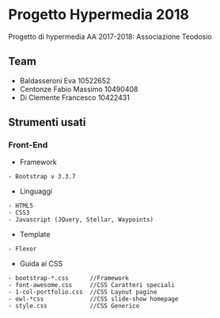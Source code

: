 # Progetto Hypermedia 2018
Progetto di hypermedia AA 2017-2018: Associazione Teodosio

## Team
- Baldasseroni Eva 10522652
- Centonze Fabio Massimo 10490408
- Di Clemente Francesco 10422431

## Strumenti usati
### Front-End
- Framework
```
- Bootstrap v 3.3.7
```
- Linguaggi
```
- HTML5
- CSS3
- Javascript (JQuery, Stellar, Waypoints)
```
- Template
```
- Flexor
```
- Guida ai CSS
```
- bootstrap-*.css      //Framework
- font-awesome.css     //CSS Caratteri speciali
- 1-col-portfolio.css  //CSS Layout pagine
- owl-*css             //CSS slide-show homepage
- style.css            //CSS Generico
```
